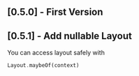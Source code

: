 ## [0.5.0] - First Version

## [0.5.1] - Add nullable Layout
You can access layout safely with
```dart
Layout.maybeOf(context)
```


